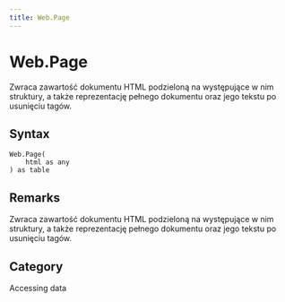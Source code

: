 ```yaml
---
title: Web.Page
---
```


# Web.Page


Zwraca zawartość dokumentu HTML podzieloną na występujące w nim struktury, a także reprezentację pełnego dokumentu oraz jego tekstu po usunięciu tagów.


## Syntax

```powerquery
Web.Page(
    html as any
) as table
```


## Remarks

Zwraca zawartość dokumentu HTML podzieloną na występujące w nim struktury, a także reprezentację pełnego dokumentu oraz jego tekstu po usunięciu tagów.



## Category
Accessing data
